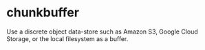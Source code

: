 chunkbuffer
===========

Use a discrete object data-store such as Amazon S3, Google Cloud Storage, or the local filesystem as a buffer.
